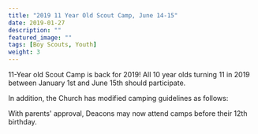 ```yaml
---
title: "2019 11 Year Old Scout Camp, June 14-15"
date: 2019-01-27
description: ""
featured_image: ""
tags: [Boy Scouts, Youth]
weight: 3
---
```


11-Year old Scout Camp is back for 2019! All 10 year olds turning 11 in 2019 between January 1st and June 15th should participate.

In addition, the Church has modified camping guidelines as follows:

With parents' approval, Deacons may now attend camps before their 12th birthday.
